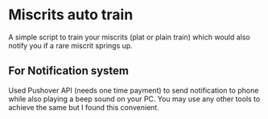 # Miscrits auto train

A simple script to train your miscrits (plat or plain train) which would also notify you if a rare miscrit springs up.

## For Notification system
 Used Pushover API (needs one time payment) to send notification to phone while also playing a beep sound on your PC.
 You may use any other tools to achieve the same but I found this convenient.
